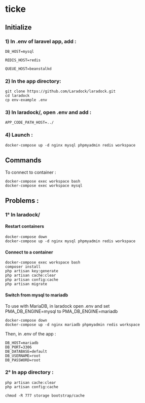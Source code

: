 # ticke

## Initialize

### 1) In .env of laravel app, add :

```
DB_HOST=mysql

REDIS_HOST=redis

QUEUE_HOST=beanstalkd
```

### 2) In the app directory:

```
git clone https://github.com/Laradock/laradock.git
cd laradock
cp env-example .env
```

### 3) In laradock/, open .env and add :

```
APP_CODE_PATH_HOST=../
```

### 4) Launch :

```
docker-compose up -d nginx mysql phpmyadmin redis workspace
```

## Commands

To connect to container :
```
docker-compose exec workspace bash
docker-compose exec workspace mysql
```

## Problems :

### 1° In laradock/

#### Restart containers
```
docker-compose down
docker-compose up -d nginx mysql phpmyadmin redis workspace
```

#### Connect to a container
```
docker-compose exec workspace bash
composer install
php artisan key:generate
php artisan cache:clear
php artisan config:cache
php artisan migrate
```

#### Switch from mysql to mariadb
To use with MariaDB, in laradock open .env and set PMA_DB_ENGINE=mysql to PMA_DB_ENGINE=mariadb
```
docker-compose down
docker-compose up -d nginx mariadb phpmyadmin redis workspace
```
Then, in .env of the app :
```
DB_HOST=mariadb
DB_PORT=3306
DB_DATABASE=default
DB_USERNAME=root
DB_PASSWORD=root
```

### 2° In app directory :
```
php artisan cache:clear
php artisan config:cache
```

```
chmod -R 777 storage bootstrap/cache
```

